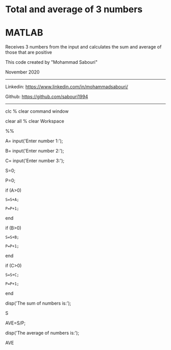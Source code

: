 # Total and average of 3 numbers

# MATLAB

Receives 3 numbers from the input and calculates the sum and average of those that are positive

This code created by "Mohammad Sabouri"

November 2020

----------------------------------------------------------

 Linkedin:   https://www.linkedin.com/in/mohammadsabouri/
 
 Github:     https://github.com/sabouri1994
 
----------------------------------------------------------

clc  % clear command window

clear all  % clear Workspace

%%

A= input('Enter number 1:');

B= input('Enter number 2:');

C= input('Enter number 3:');

S=0;

P=0;

if (A>0)

    S=S+A;
	
    P=P+1;
	
end

if (B>0)

    S=S+B;
	
    P=P+1;
	
end

if (C>0)

    S=S+C;
	
    P=P+1;
	
end

disp('The sum of numbers is:');

S

AVE=S/P;

disp('The average of numbers is:');

AVE


